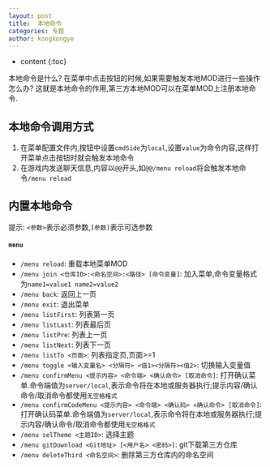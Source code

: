 ```yaml
---
layout: post
title:  本地命令
categories: 专题
author: kongkongye
---
```


* content
{:toc}

本地命令是什么?
在菜单中点击按钮的时候,如果需要触发本地MOD进行一些操作怎么办?
这就是本地命令的作用,第三方本地MOD可以在菜单MOD上注册本地命令.




## 本地命令调用方式
1. 在菜单配置文件内,按钮中设置`cmdSide`为`local`,设置`value`为命令内容,这样打开菜单点击按钮时就会触发本地命令
2. 在游戏内发送聊天信息,内容以`@@`开头,如`@@/menu reload`将会触发本地命令`/menu reload`

## 内置本地命令
提示: `<参数>`表示必须参数,`[参数]`表示可选参数

#### `menu`
* `/menu reload`: 重载本地菜单MOD
* `/menu join <仓库ID>:<命名空间>:<路径> [命令变量]`: 加入菜单,命令变量格式为`name1=value1 name2=value2`
* `/menu back`: 返回上一页
* `/menu exit`: 退出菜单
* `/menu listFirst`: 列表第一页
* `/menu listLast`: 列表最后页
* `/menu listPre`: 列表上一页
* `/menu listNext`: 列表下一页
* `/menu listTo <页面>`: 列表指定页,页面>=1
* `/menu toggle <输入变量名> <分隔符> <值1><分隔符><值2>`: 切换输入变量值
* `/menu confirmMenu <提示内容> <命令端> <确认命令> [取消命令]`: 打开确认菜单.命令端值为`server/local`,表示命令将在本地或服务器执行;提示内容/确认命令/取消命令都使用`无空格格式`
* `/menu confirmCodeMenu <提示内容> <命令端> <确认码> <确认命令> [取消命令]`: 打开确认码菜单.命令端值为`server/local`,表示命令将在本地或服务器执行;提示内容/确认命令/取消命令都使用`无空格格式`
* `/menu selTheme <主题ID>`: 选择主题
* `/menu gitDownload <Git地址> [<用户名> <密码>]`: git下载第三方仓库
* `/menu deleteThird <命名空间>`: 删除第三方仓库内的命名空间
